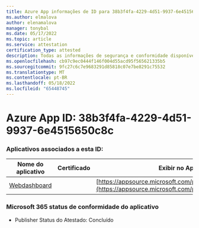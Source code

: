 ```yaml
---
title: Azure App informações de ID para 38b3f4fa-4229-4d51-9937-6e4515650c8c
ms.author: elmalova
author: elenamalova
manager: tonybal
ms.date: 05/17/2022
ms.topic: article
ms.service: attestation
certification_type: attested
description: Todas as informações de segurança e conformidade disponíveis para 38b3f4fa-4229-4d51-9937-6e4515650c8c.
ms.openlocfilehash: cb97c9ec0444f146f004d55acd95f565621335b5
ms.sourcegitcommit: 9fc27c6c7e9683291d85818c07e7be8291c75532
ms.translationtype: MT
ms.contentlocale: pt-BR
ms.lasthandoff: 05/18/2022
ms.locfileid: "65448745"
---
```

# <a name="azure-app-id-38b3f4fa-4229-4d51-9937-6e4515650c8c"></a>Azure App ID: 38b3f4fa-4229-4d51-9937-6e4515650c8c


### <a name="apps-associated-with-this-id"></a>Aplicativos associados a esta ID:
| **Nome do aplicativo** | **Certificado** | **Exibir no AppSource** |
|--------------|---------------|-----------------------|
| [Webdashboard](../forward/WA200002970.md) |  | [https://appsource.microsoft.com/product/office/WA200002970](https://appsource.microsoft.com/product/office/WA200002970) |

### <a name="microsoft-365-app-compliance-status"></a>Microsoft 365 status de conformidade do aplicativo
- Publisher Status do Atestado: Concluído
